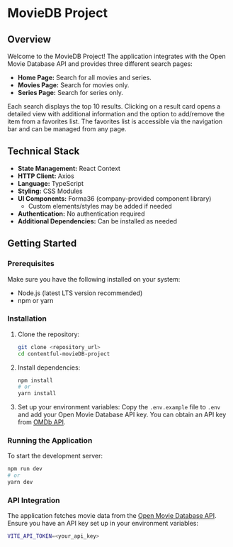 # MovieDB Project

## Overview

Welcome to the MovieDB Project! The application integrates with the Open Movie Database API and provides three different search pages:

- **Home Page:** Search for all movies and series.
- **Movies Page:** Search for movies only.
- **Series Page:** Search for series only.

Each search displays the top 10 results. Clicking on a result card opens a detailed view with additional information and the option to add/remove the item from a favorites list. The favorites list is accessible via the navigation bar and can be managed from any page.

## Technical Stack

- **State Management:** React Context
- **HTTP Client:** Axios
- **Language:** TypeScript
- **Styling:** CSS Modules
- **UI Components:** Forma36 (company-provided component library)
  - Custom elements/styles may be added if needed
- **Authentication:** No authentication required
- **Additional Dependencies:** Can be installed as needed

## Getting Started

### Prerequisites

Make sure you have the following installed on your system:

- Node.js (latest LTS version recommended)
- npm or yarn

### Installation

1. Clone the repository:
   ```sh
   git clone <repository_url>
   cd contentful-movieDB-project
   ```
2. Install dependencies:
   ```sh
   npm install
   # or
   yarn install
   ```
3. Set up your environment variables:
   Copy the `.env.example` file to `.env` and add your Open Movie Database API key. You can obtain an API key from [OMDb API](https://www.omdbapi.com/apikey.aspx).

### Running the Application

To start the development server:

```sh
npm run dev
# or
yarn dev
```

### API Integration

The application fetches movie data from the [Open Movie Database API](https://www.omdbapi.com/). Ensure you have an API key set up in your environment variables:

```sh
VITE_API_TOKEN=<your_api_key>
```
